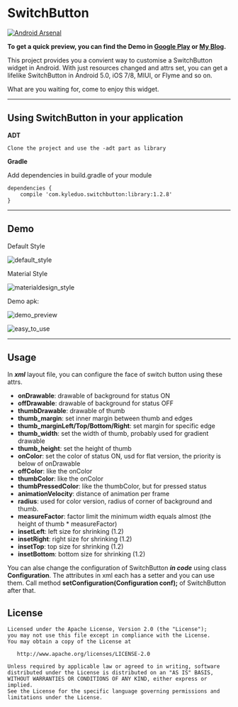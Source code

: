 SwitchButton
============

[![Android Arsenal](https://img.shields.io/badge/Android%20Arsenal-SwitchButton-brightgreen.svg?style=flat)](https://android-arsenal.com/details/1/1119)

**To get a quick preview, you can find the Demo in [Google Play](https://play.google.com/store/apps/details?id=com.kyleduo.switchbutton.demo) or [My Blog](http://kyleduo.com/apk/switchbutton_128.apk).**

This project provides you a convient way to customise a SwitchButton widget in Android. With just resources changed and attrs set, you can get a lifelike SwitchButton in Android 5.0, iOS 7/8, MIUI, or Flyme and so on.

What are you waiting for, come to enjoy this widget.

***
Using SwitchButton in your application
---
__ADT__

	Clone the project and use the -adt part as library
	
__Gradle__
	
Add dependencies in build.gradle of your module

	dependencies {
    	compile 'com.kyleduo.switchbutton:library:1.2.8'
	}
***
Demo
---
Default Style

![default_style](https://raw.githubusercontent.com/kyleduo/SwitchButton/master/preview/default_style.png)

Material Style

![materialdesign_style](https://raw.githubusercontent.com/kyleduo/SwitchButton/master/preview/switchbutton_md.jpg)

Demo apk:

![demo_preview](https://raw.githubusercontent.com/kyleduo/SwitchButton/master/preview/easy_to_style_128.png)

![easy_to_use](https://raw.githubusercontent.com/kyleduo/SwitchButton/master/preview/easy_to_use_128.png)
***
Usage
---

In ___xml___ layout file, you can configure the face of switch button using these attrs.

*   __onDrawable__: drawable of background for status ON
*   __offDrawable__: drawable of background for status OFF
*   __thumbDrawable__: drawable of thumb
*   __thumb_margin__: set inner margin between thumb and edges
*   __thumb_marginLeft/Top/Bottom/Right__: set margin for specific edge
*   __thumb_width__: set the width of thumb, probably used for gradient drawable
*   __thumb_height__: set the height of thumb
*   __onColor__: set the color of status ON, usd for flat version, the priority is below of onDrawable
*   __offColor__: like the onColor
*   __thumbColor__: like the onColor
*   __thumbPressedColor__: like the thumbColor, but for pressed status
*   __animationVelocity__: distance of animation per frame
*   __radius__: used for color version, radius of corner of background and thumb.
*   __measureFactor__: factor limit the minimum width equals almost (the height of thumb * measureFactor)
*   __insetLeft__: left size for shrinking (1.2)
*   __insetRight__: right size for shrinking (1.2)
*   __insetTop__: top size for shrinking (1.2)
*   __insetBottom__: bottom size for shrinking (1.2)

You can alse change the configuration of SwitchButton ___in code___ using class __Configuration__. The attributes in xml each has a setter and you can use them. Call method __setConfiguration(Configuration conf);__ of SwitchButton after that.

License
---

	Licensed under the Apache License, Version 2.0 (the "License");
	you may not use this file except in compliance with the License.
	You may obtain a copy of the License at

	   http://www.apache.org/licenses/LICENSE-2.0

	Unless required by applicable law or agreed to in writing, software
	distributed under the License is distributed on an "AS IS" BASIS,
	WITHOUT WARRANTIES OR CONDITIONS OF ANY KIND, either express or implied.
	See the License for the specific language governing permissions and
	limitations under the License.